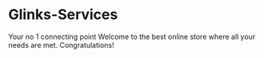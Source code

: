 # Glinks-Services
Your no 1 connecting point
Welcome to the best online store where all your needs are met. Congratulations!
